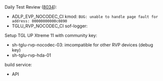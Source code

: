Daily Test Review ([8034](https://sof-ci.sh.intel.com/#/result/planresultdetail/8034)):

* ADLP_EVP_NOCODEC_CI kmod: `BUG: unable to handle page fault for address: 00000000000c0890`
* TGLU_RVP_NOCODEC_CI sof-logger: 

Setup TGL UP Xtreme 11 with community key:

* sh-tglu-rvp-nocodec-03: imcompatible for other RVP devices (debug key)
* sh-tglu-rvp-hda-01

build service:

* API
